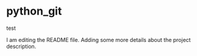 # python_git
test

I am editing the README file. Adding some more details about the project description.
